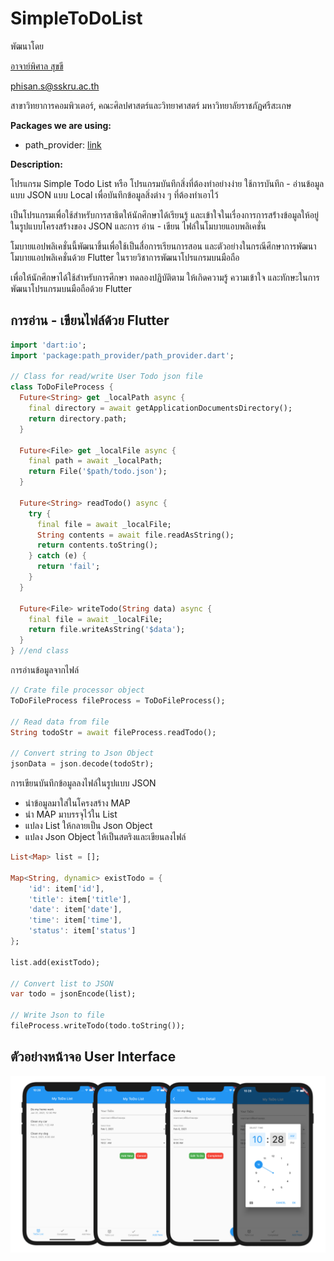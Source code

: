 # SimpleToDoList

พัฒนาโดย 

[อาจาย์พิศาล สุขขี](https://www.facebook.com/numvarn)

phisan.s@sskru.ac.th

สาขาวิทยาการคอมพิวเตอร์, คณะศิลปศาสตร์และวิทยาศาสตร์ มหาวิทยาลัยราชภัฏศรีสะเกษ

**Packages we are using:**

- path_provider: [link](https://pub.dev/packages/path_provider)

**Description:**

โปรแกรม Simple Todo List หรือ โปรแกรมบันทึกสิ่งที่ต้องทำอย่างง่าย ใช้การบันทึก - อ่านข้อมูลแบบ JSON แบบ Local เพื่อบันทึกข้อมูลสิ่งต่าง ๆ ที่ต้องทำเอาไว้

เป็นโปรแกรมเพื่อใช้สำหรับการสาธิตให้นักศึกษาได้เรียนรู้ และเข้าใจในเรื่องการการสร้่างข้อมูลให้อยู่ในรูปแบบโครงสร้่างของ JSON และการ อ่าน - เขียน ไฟล์ในโมบายแอบพลิเคชั่น

โมบายแอปพลิเคชั่นนี้พัฒนาขึ้นเพื่อใช้เป็นสื่อการเรียนการสอน และตัวอย่างในกรณีศึกษาการพัฒนาโมบายแอปพลิเคชั่นด้วย Flutter ในรายวิชาการพัฒนาโปรแกรมบนมือถือ

เพื่อให้นักศึกษาได้ใช้สำหรับการศึกษา ทดลองปฏิบัติตาม ให้เกิดความรู้ ความเข้าใจ และทักษะในการพัฒนาโปรแกรมบนมือถือด้วย Flutter

## การอ่าน - เขียนไฟล์ด้วย Flutter

```dart
import 'dart:io';
import 'package:path_provider/path_provider.dart';

// Class for read/write User Todo json file
class ToDoFileProcess {
  Future<String> get _localPath async {
    final directory = await getApplicationDocumentsDirectory();
    return directory.path;
  }

  Future<File> get _localFile async {
    final path = await _localPath;
    return File('$path/todo.json');
  }

  Future<String> readTodo() async {
    try {
      final file = await _localFile;
      String contents = await file.readAsString();
      return contents.toString();
    } catch (e) {
      return 'fail';
    }
  }

  Future<File> writeTodo(String data) async {
    final file = await _localFile;
    return file.writeAsString('$data');
  }
} //end class
```

การอ่านข้อมูลจากไฟล์

```dart
// Crate file processor object
ToDoFileProcess fileProcess = ToDoFileProcess();

// Read data from file
String todoStr = await fileProcess.readTodo();

// Convert string to Json Object
jsonData = json.decode(todoStr);
```

การเขียนบันทึกข้อมูลลงไฟล์ในรูปแบบ JSON
- นำข้อมูลมาใส่ในโครงสร้าง MAP
- นำ MAP มาบรรจุไว้ใน List
- แปลง List ให้กลายเป็น Json Object
- แปลง Json Object ให้เป็นสตริงและเขียนลงไฟล์

```dart
List<Map> list = [];

Map<String, dynamic> existTodo = {
    'id': item['id'],
    'title': item['title'],
    'date': item['date'],
    'time': item['time'],
    'status': item['status']
};

list.add(existTodo);

// Convert list to JSON
var todo = jsonEncode(list);

// Write Json to file
fileProcess.writeTodo(todo.toString());
```

## ตัวอย่างหน้าจอ User Interface

![TO_UI](./ToDo-UI.png)

